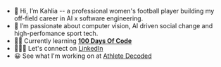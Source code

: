 - 👋 Hi, I’m Kahlia -- a professional women's football player building my off-field career in AI x software engineering.
- 🧪 I’m passionate about computer vision, AI driven social change and high-perfomance sport tech.
- 👩‍💻 Currently learning **[100 Days Of Code](https://github.com/athletedecoded/100-days-of-code)**
- 🤵🏼‍♀️ Let's connect on [LinkedIn](https://www.linkedin.com/in/kahliahogg/)
- 😀 See what I'm working on at [Athlete Decoded](https://athletedecoded.com/)
